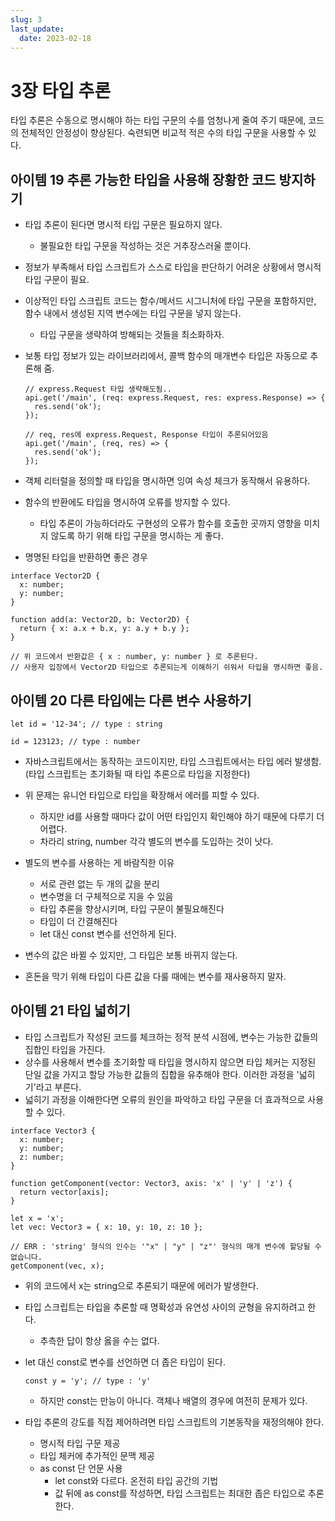 ```yaml
---
slug: 3
last_update:
  date: 2023-02-18
---
```


# 3장 타입 추론

타입 추론은 수동으로 명시해야 하는 타입 구문의 수를 엄청나게 줄여 주기 때문에, 코드의 전체적인 안정성이 향상된다. 숙련되면 비교적 적은 수의 타입 구문을 사용할 수 있다.

## 아이템 19 추론 가능한 타입을 사용해 장황한 코드 방지하기

- 타입 추론이 된다면 명시적 타입 구문은 필요하지 않다.
  - 불필요한 타입 구문을 작성하는 것은 거추장스러울 뿐이다.
- 정보가 부족해서 타입 스크립트가 스스로 타입을 판단하기 어려운 상황에서 명시적 타입 구문이 필요.
- 이상적인 타입 스크립트 코드는 함수/메서드 시그니처에 타입 구문을 포함하지만, 함수 내에서 생성된 지역 변수에는 타입 구문을 넣지 않는다.
  - 타입 구문을 생략하여 방해되는 것들을 최소화하자.
- 보통 타입 정보가 있는 라이브러리에서, 콜백 함수의 매개변수 타입은 자동으로 추론해 줌.

  ```tsx
  // express.Request 타입 생략해도됨..
  api.get('/main', (req: express.Request, res: express.Response) => {
    res.send('ok');
  });

  // req, res에 express.Request, Response 타입이 추론되어있음
  api.get('/main', (req, res) => {
    res.send('ok');
  });
  ```

- 객체 리터럴을 정의할 때 타입을 명시하면 잉여 속성 체크가 동작해서 유용하다.
- 함수의 반환에도 타입을 명시하여 오류를 방지할 수 있다.

  - 타입 추론이 가능하더라도 구현성의 오류가 함수를 호출한 곳까지 영향을 미치지 않도록 하기 위해 타입 구문을 명시하는 게 좋다.

- 명명된 타입을 반환하면 좋은 경우

```tsx
interface Vector2D {
  x: number;
  y: number;
}

function add(a: Vector2D, b: Vector2D) {
  return { x: a.x + b.x, y: a.y + b.y };
}

// 위 코드에서 반환값은 { x : number, y: number } 로 추론된다.
// 사용자 입장에서 Vector2D 타입으로 추론되는게 이해하기 쉬워서 타입을 명시하면 좋음.
```

## 아이템 20 다른 타입에는 다른 변수 사용하기

```tsx
let id = '12-34'; // type : string

id = 123123; // type : number
```

- 자바스크립트에서는 동작하는 코드이지만, 타입 스크립트에서는 타입 에러 발생함. (타입 스크립트는 초기화될 때 타입 추론으로 타입을 지정한다)

- 위 문제는 유니언 타입으로 타입을 확장해서 에러를 피할 수 있다.

  - 하지만 id를 사용할 때마다 값이 어떤 타입인지 확인해야 하기 때문에 다루기 더 어렵다.
  - 차라리 string, number 각각 별도의 변수를 도입하는 것이 낫다.

- 별도의 변수를 사용하는 게 바람직한 이유

  - 서로 관련 없는 두 개의 값을 분리
  - 변수명을 더 구체적으로 지을 수 있음
  - 타입 추론을 향상시키며, 타입 구문이 불필요해진다
  - 타입이 더 간결해진다
  - let 대신 const 변수를 선언하게 된다.

- 변수의 값은 바뀔 수 있지만, 그 타입은 보통 바뀌지 않는다.
- 혼돈을 막기 위해 타입이 다른 값을 다룰 때에는 변수를 재사용하지 말자.

## 아이템 21 타입 넓히기

- 타입 스크립트가 작성된 코드를 체크하는 정적 분석 시점에, 변수는 가능한 값들의 집합인 타입을 가진다.
- 상수를 사용해서 변수를 초기화할 때 타입을 명시하지 않으면 타입 체커는 지정된 단일 값을 가지고 할당 가능한 값들의 집합을 유추해야 한다. 이러한 과정을 '넓히기'라고 부른다.
- 넓히기 과정을 이해한다면 오류의 원인을 파악하고 타입 구문을 더 효과적으로 사용할 수 있다.

```tsx
interface Vector3 {
  x: number;
  y: number;
  z: number;
}

function getComponent(vector: Vector3, axis: 'x' | 'y' | 'z') {
  return vector[axis];
}

let x = 'x';
let vec: Vector3 = { x: 10, y: 10, z: 10 };

// ERR : 'string' 형식의 인수는 '"x" | "y" | "z"' 형식의 매개 변수에 할당될 수 없습니다.
getComponent(vec, x);
```

- 위의 코드에서 x는 string으로 추론되기 때문에 에러가 발생한다.
- 타입 스크립트는 타입을 추론할 때 명확성과 유연성 사이의 균형을 유지하려고 한다.

  - 추측한 답이 항상 옳을 수는 없다.

- let 대신 const로 변수를 선언하면 더 좁은 타입이 된다.

  ```tsx
  const y = 'y'; // type : 'y'
  ```

  - 하지만 const는 만능이 아니다. 객체나 배열의 경우에 여전히 문제가 있다.

- 타입 추론의 강도를 직접 제어하려면 타입 스크립트의 기본동작을 재정의해야 한다.
  - 명시적 타입 구문 제공
  - 타입 체커에 추가적인 문맥 제공
  - as const 단 언문 사용
    - let const와 다르다. 온전히 타입 공간의 기법
    - 값 뒤에 as const를 작성하면, 타입 스크립트는 최대한 좁은 타입으로 추론한다.
